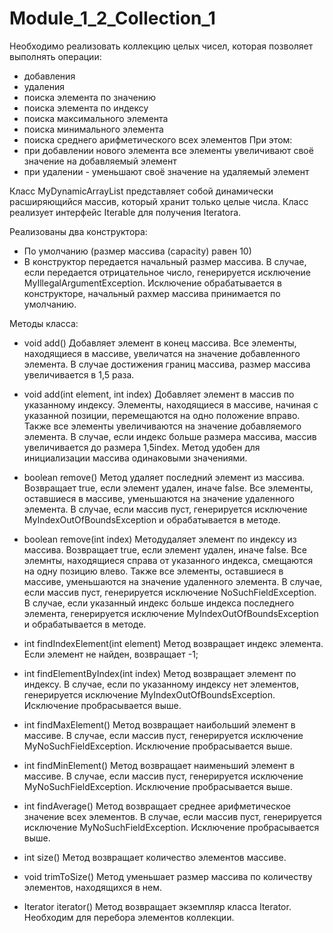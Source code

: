 # Module_1_2_Collection_1

Необходимо реализовать коллекцию целых чисел, которая позволяет выполнять операции:
 - добавления
 - удаления
 - поиска элемента по значению
 - поиска элемента по индексу
 - поиска максимального элемента
 - поиска минимального элемента
 - поиска среднего арифметического всех элементов
 При этом:
 - при добавлении нового элемента все элементы увеличивают своё значение на добавляемый элемент
 - при удалении - уменьшают своё значение на удаляемый элемент
 
 Класс MyDynamicArrayList представляет собой динамически расширяющийся массив, который хранит только целые числа. Класс реализует интерфейс Iterable для получения Iteratora.
 
Реализованы два конструктора:
  - По умолчанию (размер массива (capacity) равен 10)
  - В конструктор передается начальный размер массива. В случае, если передается отрицательное число, генерируется исключение MyIllegalArgumentException. Исключение обрабатывается в конструкторе, начальный рахмер массива принимается по умолчанию.
  
Методы класса:
  - void add() 
      Добавляет элемент в конец массива. Все элементы, находящиеся в массиве, увеличатся на значение добавленного элемента. В случае достижения границ массива, размер массива увеличивается в 1,5 раза. 
      
  - void add(int element, int index)
      Добавляет элемент в массив по указанному индексу. Элементы, находящиеся в массиве, начиная с указанной позиции, перемещаются на одно положение вправо. Также все элементы увеличиваются на значение добавляемого элемента. В случае, если индекс больше размера массива, массив увеличивается до размера 1,5index.
      Метод удобен для инициализации массива одинаковыми значениями.
      
  - boolean remove() 
      Метод удаляет последний элемент из массива. Возвращает true, если элемент удален, иначе false. Все элементы, оставшиеся в массиве, уменьшаются на значение удаленного элемента. 
      В случае, если массив пуст, генерируется исключение MyIndexOutOfBoundsException и обрабатывается в методе.
      
  - boolean remove(int index) 
      Методудаляет элемент по индексу из массива. Возвращает true, если элемент удален, иначе false. Все элемнты, находящиеся справа от указанного индекса, смещаются на одну позицию влево. Также все элементы, оставшиеся в массиве, уменьшаются на значение удаленного элемента.
      В случае, если массив пуст, генерируется исключение NoSuchFieldException. В случае, если указанный индекс больше индекса последнего элемента, генерируется исключение MyIndexOutOfBoundsException и обрабатывается в методе.
      
  - int findIndexElement(int element)
      Метод возвращает индекс элемента. Если элемент не найден, возвращает -1;
      
  - int findElementByIndex(int index)
      Метод возвращает элемент по индексу. В случае, если по указанному индексу нет элементов, генерируется исключение MyIndexOutOfBoundsException. Исключение пробрасывается выше.
      
  - int findMaxElement()
      Метод возвращает наибольший элемент в массиве. В случае, если массив пуст, генерируется исключение MyNoSuchFieldException. Исключение пробрасывается выше.
      
  - int findMinElement()
      Метод возвращает наименьший элемент в массиве. В случае, если массив пуст, генерируется исключение MyNoSuchFieldException. Исключение пробрасывается выше.

  - int findAverage()
      Метод возвращает среднее арифметическое значение всех элементов. В случае, если массив пуст, генерируется исключение MyNoSuchFieldException. Исключение пробрасывается выше.
     
  - int size()
      Метод возвращает количество элементов массиве.
      
  - void trimToSize()
      Метод уменьшает размер массива по количеству элементов, находящихся в нем.
      
  - Iterator iterator()
      Метод возвращает экземпляр класса Iterator. Необходим для перебора элементов коллекции.

